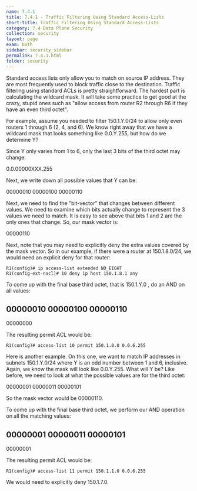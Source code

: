 ```yaml
---
name: 7.4.1
title: 7.4.1 - Traffic Filtering Using Standard Access-Lists
short-title: Traffic Filtering Using Standard Access-Lists
category: 7.4 Data Plane Security
collection: security
layout: page
exam: both
sidebar: security_sidebar
permalink: 7.4.1.html
folder: security
---
```

Standard access lists only allow you to match on source IP address. They are most frequently used to block traffic close to the destination. Traffic filtering using standard ACLs is pretty straightforward. The hardest part is calculating the wildcard mask. It will take some practice to get good at the crazy, stupid ones such as "allow access  from router R2 through R6 if they have an even third octet".

For example, assume you needed to filter 150.1.Y.0/24 to allow only even routers 1 through 6 (2, 4, and 6). We know right away that we have a wildcard mask that looks something like 0.0.Y.255, but how do we determine Y?

Since Y only varies from 1 to 6, only the last 3 bits of the third octet may change:

0.0.00000XXX.255

Next, we write down all possible values that Y can be:

00000010
00000100
00000110

Next, we need to find the "bit-vector" that changes between different values. We need to examine which bits actually change to represent the 3 values we need to match. It is easy to see above that bits 1 and 2 are the only ones that change. So, our mask vector is:

00000110

Next, note that you may need to explicitly deny the extra values covered by the mask vector. So in our example, if there were a router at 150.1.8.0/24, we would need an explicit deny for that router:
```
R1(config)# ip access-list extended NO_EIGHT
R1(config-ext-nacl)# 10 deny ip host 150.1.8.1 any
```

To come up with the final base third octet, that is 150.1.Y.0 , do an AND on all values:

00000010
00000100
00000110
--------
00000000

The resulting permit ACL would be:
```
R1(config)# access-list 10 permit 150.1.0.0 0.0.6.255
```

Here is another example. On this one, we want to match IP addresses in subnets 150.1.Y.0/24 where Y is an odd number between 1 and 6, inclusive. Again, we know the mask will look like 0.0.Y.255. What will Y be? Like before, we need to look at what the possible values are for the third octet:

00000001
00000011
00000101

So the mask vector would be 00000110.

To come up with the final base third octet, we perform our AND operation on all the matching values:

00000001
00000011
00000101
--------
00000001

The resulting permit ACL would be:
```
R1(config)# access-list 11 permit 150.1.1.0 0.0.6.255
```
We would need to explicitly deny 150.1.7.0.

